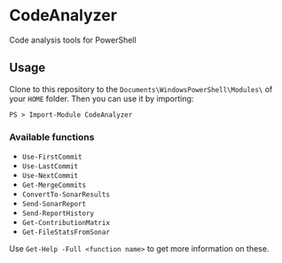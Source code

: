# CodeAnalyzer
Code analysis tools for PowerShell

## Usage

Clone to this repository to the `Documents\WindowsPowerShell\Modules\` of your `HOME` folder. Then you can use it by importing:

```PS
PS > Import-Module CodeAnalyzer
```

### Available functions

- `Use-FirstCommit`
- `Use-LastCommit`
- `Use-NextCommit`
- `Get-MergeCommits`
- `ConvertTo-SonarResults`
- `Send-SonarReport`
- `Send-ReportHistory`
- `Get-ContributionMatrix`
- `Get-FileStatsFromSonar`

Use `Get-Help -Full <function name>` to get more information on these.
